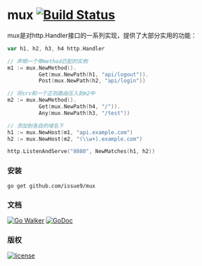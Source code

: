 mux [![Build Status](https://travis-ci.org/issue9/mux.svg?branch=master)](https://travis-ci.org/issue9/mux)
======

mux是对http.Handler接口的一系列实现，提供了大部分实用的功能：
```go
var h1, h2, h3, h4 http.Handler

// 声明一个带method匹配的实例
m1 := mux.NewMethod().
          Get(mux.NewPath(h1, "api/logout")).
          Post(mux.NewPath(h2, "api/login"))

// 将srv和一个正则路由压入到m2中
m2 := mux.NewMethod().
          Get(mux.NewPath(h4, "/")).
          Any(mux.NewPath(h3, "/test"))

// 添加到各自的域名下
h1 := mux.NewHost(m1, "api.example.com")
h2 := mux.NewHost(m2, "(\\w+).example.com")

http.ListenAndServe("8080", NewMatches(h1, h2))
```

### 安装

```shell
go get github.com/issue9/mux
```


### 文档

[![Go Walker](http://gowalker.org/api/v1/badge)](http://gowalker.org/github.com/issue9/mux)
[![GoDoc](https://godoc.org/github.com/issue9/mux?status.svg)](https://godoc.org/github.com/issue9/mux)


### 版权

[![license](http://img.shields.io/badge/license-MIT-red.svg?style=flat)](https://github.com/issue9/mux/blob/master/LICENSE)
